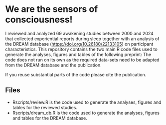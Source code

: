 # We are the sensors of consciousness!
I reviewed and analyzed 69 awakening studies between 2000 and 2024 that collected experiential reports during sleep together with an analysis of the DREAM database (https://doi.org/10.26180/22133105) on participant characteristics. This repository contains the two main R code files used to generate the analyses, figures and tables of the following preprint: The code does not run on its own as the required data-sets need to be adapted from the DREAM database and the publication.<br />

If you reuse substantial parts of the code please cite the publication.<br />

## Files
- Rscripts/review.R is the code used to generate the analyses, figures and tables for the reviewed studies.<br />
- Rscripts/dream_db.R is the code used to generate the analyses, figures and tables for the DREAM database.
